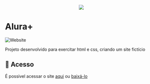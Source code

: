 <p align="center">
<img src="https://i.imgur.com/VBJRTWK.png alt="Alura Plus">
</p>
<h1>Alura+</h1>
                                                          
![Website](https://img.shields.io/website?down_color=lightgrey&down_message=offline&label=STATUS&logo=STATUS&style=for-the-badge&up_message=FINALIZADO&url=https%3A%2F%2Fshields.io)
                                                                                   
Projeto desenvolvido para exercitar html e css, criando um site fictício

## 📁 Acesso
É possivel acessar o site <a href="https://alura-plus-3taipnso6-lucaslkj.vercel.app/">aqui</a>
ou <a href="https://github.com/Lucas-Henrique-Barbosa/AluraPlus/archive/refs/heads/main.zip">baixá-lo</a>
